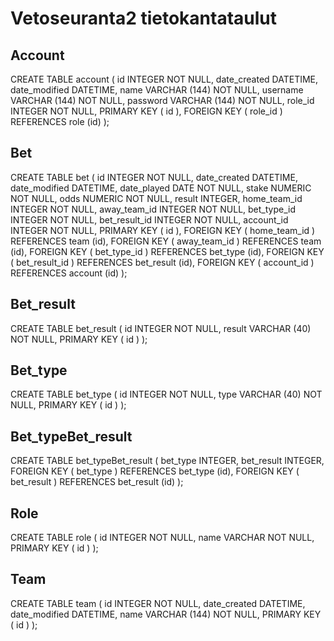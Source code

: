 # Vetoseuranta2 tietokantataulut

## Account
CREATE TABLE account (
    id            INTEGER       NOT NULL,
    date_created  DATETIME,
    date_modified DATETIME,
    name          VARCHAR (144) NOT NULL,
    username      VARCHAR (144) NOT NULL,
    password      VARCHAR (144) NOT NULL,
    role_id       INTEGER       NOT NULL,
    PRIMARY KEY (
        id
    ),
    FOREIGN KEY (
        role_id
    )
    REFERENCES role (id) 
);

## Bet
CREATE TABLE bet (
    id            INTEGER  NOT NULL,
    date_created  DATETIME,
    date_modified DATETIME,
    date_played   DATE     NOT NULL,
    stake         NUMERIC  NOT NULL,
    odds          NUMERIC  NOT NULL,
    result        INTEGER,
    home_team_id  INTEGER  NOT NULL,
    away_team_id  INTEGER  NOT NULL,
    bet_type_id   INTEGER  NOT NULL,
    bet_result_id INTEGER  NOT NULL,
    account_id    INTEGER  NOT NULL,
    PRIMARY KEY (
        id
    ),
    FOREIGN KEY (
        home_team_id
    )
    REFERENCES team (id),
    FOREIGN KEY (
        away_team_id
    )
    REFERENCES team (id),
    FOREIGN KEY (
        bet_type_id
    )
    REFERENCES bet_type (id),
    FOREIGN KEY (
        bet_result_id
    )
    REFERENCES bet_result (id),
    FOREIGN KEY (
        account_id
    )
    REFERENCES account (id) 
);

## Bet_result
CREATE TABLE bet_result (
    id     INTEGER      NOT NULL,
    result VARCHAR (40) NOT NULL,
    PRIMARY KEY (
        id
    )
);

## Bet_type
CREATE TABLE bet_type (
    id   INTEGER      NOT NULL,
    type VARCHAR (40) NOT NULL,
    PRIMARY KEY (
        id
    )
);

## Bet_typeBet_result
CREATE TABLE bet_typeBet_result (
    bet_type   INTEGER,
    bet_result INTEGER,
    FOREIGN KEY (
        bet_type
    )
    REFERENCES bet_type (id),
    FOREIGN KEY (
        bet_result
    )
    REFERENCES bet_result (id) 
);

## Role
CREATE TABLE role (
    id   INTEGER NOT NULL,
    name VARCHAR NOT NULL,
    PRIMARY KEY (
        id
    )
);

## Team
CREATE TABLE team (
    id            INTEGER       NOT NULL,
    date_created  DATETIME,
    date_modified DATETIME,
    name          VARCHAR (144) NOT NULL,
    PRIMARY KEY (
        id
    )
);